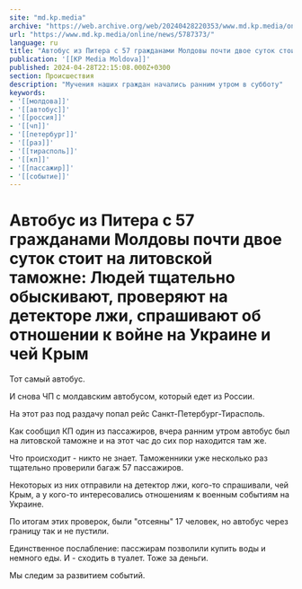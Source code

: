 ```yaml
---
site: "md.kp.media"
archive: "https://web.archive.org/web/20240428220353/www.md.kp.media/online/news/5787373/"
url: "https://www.md.kp.media/online/news/5787373/"
language: ru
title: "Автобус из Питера с 57 гражданами Молдовы почти двое суток стоит на литовской таможне: Людей тщательно обыскивают, проверяют на детекторе лжи, спрашивают об отношении к войне на Украине и чей Крым"
publication: '[[KP Media Moldova]]'
published: 2024-04-28T22:15:08.000Z+0300
section: Происшествия
description: "Мучения наших граждан начались ранним утром в субботу"
keywords:
- '[[молдова]]'
- '[[автобус]]'
- '[[россия]]'
- '[[чп]]'
- '[[петербург]]'
- '[[раз]]'
- '[[тирасполь]]'
- '[[кп]]'
- '[[пассажир]]'
- '[[событие]]'
---
```


# Автобус из Питера с 57 гражданами Молдовы почти двое суток стоит на литовской таможне: Людей тщательно обыскивают, проверяют на детекторе лжи, спрашивают об отношении к войне на Украине и чей Крым

Тот самый автобус.

И снова ЧП с молдавским автобусом, который едет из России.

На этот раз под раздачу попал рейс Санкт-Петербург-Тирасполь.

Как сообщил КП один из пассажиров, вчера ранним утром автобус был на литовской таможне и на этот час до сих пор находится там же.

Что происходит - никто не знает. Таможенники уже несколько раз тщательно проверили багаж 57 пассажиров.

Некоторых из них отправили на детектор лжи, кого-то спрашивали, чей Крым, а у кого-то интересовались отношениям к военным событиям на Украине.

По итогам этих проверок, были "отсеяны" 17 человек, но автобус через границу так и не пустили.

Единственное послабление: пассжирам позволили купить воды и немного еды. И - сходить в туалет. Тоже за деньги.

Мы следим за развитием событий.
